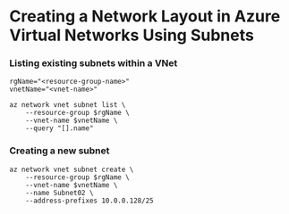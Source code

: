 # Creating a Network Layout in Azure Virtual Networks Using Subnets


### Listing existing subnets within a VNet
```
rgName="<resource-group-name>"
vnetName="<vnet-name>"

az network vnet subnet list \
    --resource-group $rgName \
    --vnet-name $vnetName \
    --query "[].name"
```

### Creating a new subnet
```
az network vnet subnet create \
    --resource-group $rgName \
    --vnet-name $vnetName \
    --name Subnet02 \
    --address-prefixes 10.0.0.128/25
```